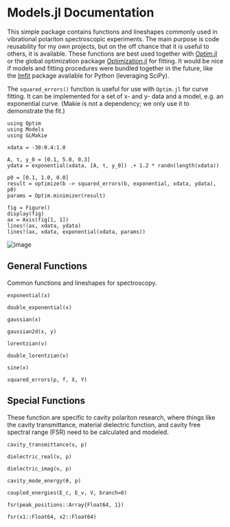 # Models.jl Documentation

This simple package contains functions and lineshapes
commonly used in vibrational polariton spectroscopic experiments.
The main purpose is code reusability for my own projects, but
on the off chance that it is useful to others, it is available.
These functions are best used together with [Optim.jl](https://github.com/JuliaNLSolvers/Optim.jl) or the global optimization package [Optimization.jl](https://optimization.sciml.ai/stable/) for
fitting. It would be nice if models and fitting procedures were bundled together in the future,
like the [lmfit](https://lmfit.github.io/lmfit-py/index.html) package available for Python (leveraging SciPy).

The `squared_errors()` function is useful for use with `Optim.jl` for
curve fitting. It can be implemented for a set of x- and y- data and 
a model, e.g. an exponential curve. (Makie is not a dependency; we only use it to demonstrate the fit.)

```
using Optim
using Models
using GLMakie

xdata = -30:0.4:1.0

A, τ, y_0 = [0.1, 5.0, 0.3]
ydata = exponential(xdata, [A, τ, y_0]) .+ 1.2 * randn(length(xdata))

p0 = [0.1, 1.0, 0.0]
result = optimize(b -> squared_errors(b, exponential, xdata, ydata), p0)
params = Optim.minimizer(result)

fig = Figure()
display(fig)
ax = Axis(fig[1, 1])
lines!(ax, xdata, ydata)
lines!(ax, xdata, exponential(xdata, params))
```

![image](../docs/assets/fit.jpg)

## General Functions

Common functions and lineshapes for spectroscopy.

```@docs
exponential(x)

double_exponential(x)

gaussian(x)

gaussian2d(x, y)
```

```@docs
lorentzian(ν)
```

```@docs
double_lorentzian(ν)
```

```@docs
sine(x)
```

```@docs
squared_errors(p, f, X, Y)
```

## Special Functions

These function are specific to cavity polariton research,
where things like the cavity transmittance, material dielectric function,
and cavity free spectral range (FSR) need to be calculated and modeled.

```@docs
cavity_transmittance(ν, p)
```

```@docs
dielectric_real(ν, p)
```

```@docs
dielectric_imag(ν, p)
```

```@docs
cavity_mode_energy(θ, p)
```

```@docs
coupled_energies(E_c, E_v, V, branch=0)
```

```@docs
fsr(peak_positions::Array{Float64, 1})
```

```@docs
fsr(x1::Float64, x2::Float64)
```